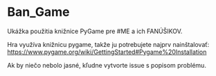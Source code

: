 # Ban_Game
Ukážka použitia knižnice PyGame pre #ME a ich FANÚŠIKOV.

Hra využíva knižnicu pygame, takže ju potrebujete najprv nainštalovať: https://www.pygame.org/wiki/GettingStarted#Pygame%20Installation

Ak by niečo nebolo jasné, kľudne vytvorte issue s popisom problému.

